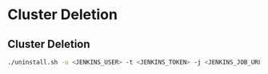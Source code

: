 # Cluster Deletion


## Cluster Deletion

```bash
./uninstall.sh -u <JENKINS_USER> -t <JENKINS_TOKEN> -j <JENKINS_JOB_URL> -n <CLUSTER_NAME>
```

